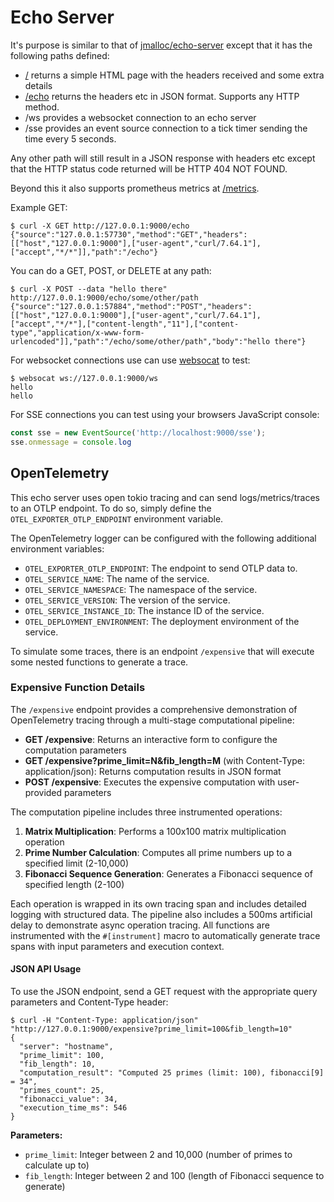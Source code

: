 # Echo Server

It's purpose is similar to that of [jmalloc/echo-server](https://github.com/jmalloc/echo-server) except
that it has the following paths defined:

- [/](http://localhost:9000/) returns a simple HTML page with the headers received and some extra details
- [/echo](http://localhost:9000/echo) returns the headers etc in JSON format. Supports any HTTP method.
- /ws provides a websocket connection to an echo server
- /sse provides an event source connection to a tick timer sending the time every 5 seconds.

Any other path will still result in a JSON response with headers etc except that the HTTP status code
returned will be HTTP 404 NOT FOUND.

Beyond this it also supports prometheus metrics at [/metrics](http://127.0.0.1:9000/metrics).

Example GET:

```console
$ curl -X GET http://127.0.0.1:9000/echo
{"source":"127.0.0.1:57730","method":"GET","headers":[["host","127.0.0.1:9000"],["user-agent","curl/7.64.1"],["accept","*/*"]],"path":"/echo"}
```

You can do a GET, POST, or DELETE at any path:

```console
$ curl -X POST --data "hello there" http://127.0.0.1:9000/echo/some/other/path
{"source":"127.0.0.1:57884","method":"POST","headers":[["host","127.0.0.1:9000"],["user-agent","curl/7.64.1"],["accept","*/*"],["content-length","11"],["content-type","application/x-www-form-urlencoded"]],"path":"/echo/some/other/path","body":"hello there"}
```

For websocket connections use can use [websocat](https://github.com/vi/websocat) to test:

```console
$ websocat ws://127.0.0.1:9000/ws
hello
hello
```

For SSE connections you can test using your browsers JavaScript console:

```javascript
const sse = new EventSource('http://localhost:9000/sse');
sse.onmessage = console.log
```

## OpenTelemetry

This echo server uses open tokio tracing and can send logs/metrics/traces to an OTLP endpoint. To do so, simply define the `OTEL_EXPORTER_OTLP_ENDPOINT` environment variable.

The OpenTelemetry logger can be configured with the following additional environment variables:

- `OTEL_EXPORTER_OTLP_ENDPOINT`: The endpoint to send OTLP data to.
- `OTEL_SERVICE_NAME`: The name of the service.
- `OTEL_SERVICE_NAMESPACE`: The namespace of the service.
- `OTEL_SERVICE_VERSION`: The version of the service.
- `OTEL_SERVICE_INSTANCE_ID`: The instance ID of the service.
- `OTEL_DEPLOYMENT_ENVIRONMENT`: The deployment environment of the service.

To simulate some traces, there is an endpoint `/expensive` that will execute some nested functions to generate a trace.

### Expensive Function Details

The `/expensive` endpoint provides a comprehensive demonstration of OpenTelemetry tracing through a multi-stage computational pipeline:

- **GET /expensive**: Returns an interactive form to configure the computation parameters
- **GET /expensive?prime_limit=N&fib_length=M** (with Content-Type: application/json): Returns computation results in JSON format
- **POST /expensive**: Executes the expensive computation with user-provided parameters

The computation pipeline includes three instrumented operations:
1. **Matrix Multiplication**: Performs a 100x100 matrix multiplication operation
2. **Prime Number Calculation**: Computes all prime numbers up to a specified limit (2-10,000)
3. **Fibonacci Sequence Generation**: Generates a Fibonacci sequence of specified length (2-100)

Each operation is wrapped in its own tracing span and includes detailed logging with structured data. The pipeline also includes a 500ms artificial delay to demonstrate async operation tracing. All functions are instrumented with the `#[instrument]` macro to automatically generate trace spans with input parameters and execution context.

#### JSON API Usage

To use the JSON endpoint, send a GET request with the appropriate query parameters and Content-Type header:

```console
$ curl -H "Content-Type: application/json" "http://127.0.0.1:9000/expensive?prime_limit=100&fib_length=10"
{
  "server": "hostname",
  "prime_limit": 100,
  "fib_length": 10,
  "computation_result": "Computed 25 primes (limit: 100), fibonacci[9] = 34",
  "primes_count": 25,
  "fibonacci_value": 34,
  "execution_time_ms": 546
}
```

**Parameters:**
- `prime_limit`: Integer between 2 and 10,000 (number of primes to calculate up to)
- `fib_length`: Integer between 2 and 100 (length of Fibonacci sequence to generate)